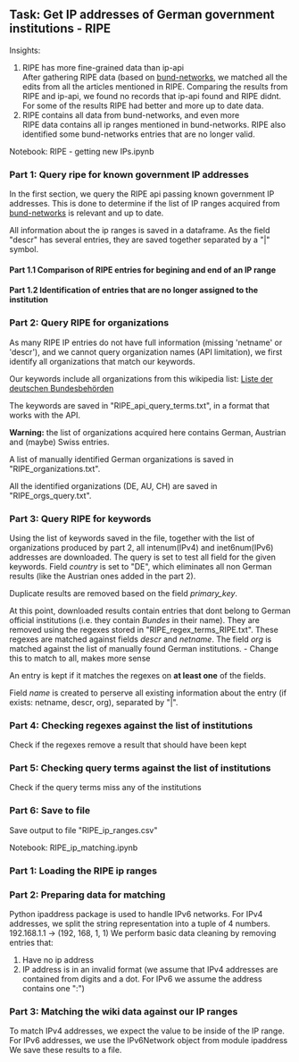 ## Task: Get IP addresses of German government institutions - RIPE
Insights: 
1. RIPE has more fine-grained data than ip-api  
After gathering RIPE data (based on [bund-networks](https://github.com/codemonauts/bundesedit/blob/master/bund-networks.json), we matched all the edits from all the articles mentioned in RIPE. Comparing the results from RIPE and ip-api, we found no records that ip-api found and RIPE didnt. For some of the results RIPE had better and more up to date data.
2. RIPE contains all data from bund-networks, and even more  
RIPE data contains all ip ranges mentioned in bund-networks. RIPE also identified some bund-networks entries that are no longer valid.

Notebook: RIPE - getting new IPs.ipynb
### Part 1: Query ripe for known government IP addresses

In the first section, we query the RIPE api passing known government IP addresses. This is done to determine if the list of IP ranges acquired from [bund-networks](https://github.com/codemonauts/bundesedit/blob/master/bund-networks.json) is relevant and up to date.

All information about the ip ranges is saved in a dataframe. As the field "descr" has several entries, they are saved together separated by a "|" symbol.

#### Part 1.1 Comparison of RIPE entries for begining and end of an IP range

#### Part 1.2 Identification of entries that are no longer assigned to the institution


### Part 2: Query RIPE for organizations

As many RIPE IP entries do not have full information (missing 'netname' or 'descr'), and we cannot query organization names (API limitation), we first identify all organizations that match our keywords. 

Our keywords include all organizations from this wikipedia list: [Liste der deutschen Bundesbehörden](https://de.wikipedia.org/wiki/Liste_der_deutschen_Bundesbeh%C3%B6rden)

The keywords are saved in "RIPE_api_query_terms.txt", in a format that works with the API.

**Warning:** the list of organizations acquired here contains German, Austrian and (maybe) Swiss entries. 

A list of manually identified German organizations is saved in "RIPE_organizations.txt".

All the identified organizations (DE, AU, CH) are saved in "RIPE_orgs_query.txt".

### Part 3: Query RIPE for keywords
Using the list of keywords saved in the file, together with the list of organizations produced by part 2, all intenum(IPv4) and inet6num(IPv6) addresses are downloaded. The query is set to test all field for the given keywords. Field *country* is set to "DE", which eliminates all non German results (like the Austrian ones added in the part 2).

Duplicate results are removed based on the field *primary_key*.

At this point, downloaded results contain entries that dont belong to German official institutions (i.e. they contain *Bundes* in their name). They are removed using the regexes stored in "RIPE_regex_terms_RIPE.txt". These regexes are matched against fields *descr* and *netname*. The field *org* is matched against the list of manually found German institutions. - Change this to match to all, makes more sense

An entry is kept if it matches the regexes on **at least one** of the fields.

Field *name* is created to perserve all existing information about the entry (if exists: netname, descr, org), separated by "|".

### Part 4: Checking regexes against the list of institutions
Check if the regexes remove a result that should have been kept

### Part 5: Checking query terms against the list of institutions
Check if the query terms miss any of the institutions

### Part 6: Save to file
Save output to file "RIPE_ip_ranges.csv"

Notebook: RIPE_ip_matching.ipynb
### Part 1: Loading the RIPE ip ranges

### Part 2: Preparing data for matching
Python ipaddress package is used to handle IPv6 networks. 
For IPv4 addresses, we split the string representation into a tuple of 4 numbers.
192.168.1.1 -> (192, 168, 1, 1)
We perform basic data cleaning by removing entries that:
1. Have no ip address
2. IP address is in an invalid format (we assume that IPv4 addresses are contained from digits and a dot. For IPv6 we assume the address contains one ":")

### Part 3: Matching the wiki data against our IP ranges
To match IPv4 addresses, we expect the value to be inside of the IP range.
For IPv6 addresses, we use the IPv6Network object from module ipaddress
We save these results to a file.